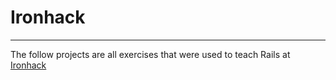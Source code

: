 # Ironhack

---

The follow projects are all exercises that were used to teach Rails at [Ironhack](http://www.ironhack.com/en/)